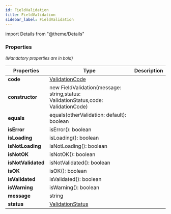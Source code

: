 ```yaml
---
id: FieldValidation
title: FieldValidation
sidebar_label: FieldValidation
---
```


import Details from "@theme/Details"




### Properties

<font size="2"><i>(Mandatory properties are in bold)</i></font>

| Properties | Type | Description |
| --------- | ---- | ----------- |
| **code** | [ValidationCode](/framework-api/enum/ValidationCode.md) |  |
| **constructor** | new FieldValidation(message: string,status: ValidationStatus,code: ValidationCode) |  |
| **equals** | equals(otherValidation: default): boolean |  |
| **isError** | isError(): boolean |  |
| **isLoading** | isLoading(): boolean |  |
| **isNotLoading** | isNotLoading(): boolean |  |
| **isNotOK** | isNotOK(): boolean |  |
| **isNotValidated** | isNotValidated(): boolean |  |
| **isOK** | isOK(): boolean |  |
| **isValidated** | isValidated(): boolean |  |
| **isWarning** | isWarning(): boolean |  |
| **message** | string |  |
| **status** | [ValidationStatus](/framework-api/enum/ValidationStatus.md) |  |


